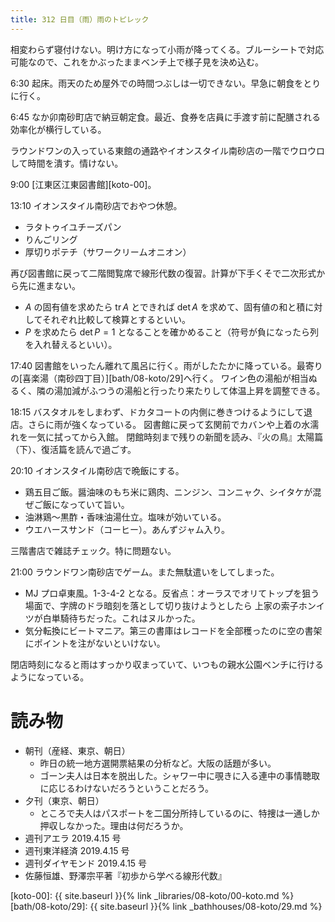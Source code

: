 ```yaml
---
title: 312 日目（雨）雨のトピレック
---
```


相変わらず寝付けない。明け方になって小雨が降ってくる。ブルーシートで対応可能なので、これをかぶったままベンチ上で様子見を決め込む。

6:30 起床。雨天のため屋外での時間つぶしは一切できない。早急に朝食をとりに行く。

6:45 なか卯南砂町店で納豆朝定食。最近、食券を店員に手渡す前に配膳される効率化が横行している。

ラウンドワンの入っている東館の通路やイオンスタイル南砂店の一階でウロウロして時間を潰す。情けない。

9:00 [江東区江東図書館][koto-00]。

13:10 イオンスタイル南砂店でおやつ休憩。

* ラタトゥイユチーズパン
* りんごリング
* 厚切りポテチ（サワークリームオニオン）

再び図書館に戻って二階閲覧席で線形代数の復習。計算が下手くそで二次形式から先に進まない。

* $A$ の固有値を求めたら $\operatorname{tr}A$ とできれば $\det{A}$ を求めて、固有値の和と積に対してそれぞれ比較して検算とするといい。
* $P$ を求めたら $\det{P} = 1$ となることを確かめること（符号が負になったら列を入れ替えるといい）。

17:40 図書館をいったん離れて風呂に行く。雨がしたたかに降っている。最寄りの[喜楽湯（南砂四丁目）][bath/08-koto/29]へ行く。
ワイン色の湯船が相当ぬるく、隣の湯加減がふつうの湯船と行ったり来たりして体温上昇を調整できる。

18:15 バスタオルをしまわず、ドカタコートの内側に巻きつけるようにして退店。さらに雨が強くなっている。
図書館に戻って玄関前でカバンや上着の水濡れを一気に拭ってから入館。
閉館時刻まで残りの新聞を読み、『火の鳥』太陽篇（下）、復活篇を読んで過ごす。

20:10 イオンスタイル南砂店で晩飯にする。

* 鶏五目ご飯。醤油味のもち米に鶏肉、ニンジン、コンニャク、シイタケが混ぜご飯になっていて旨い。
* 油淋鶏～黒酢・香味油湯仕立。塩味が効いている。
* ウエハースサンド（コーヒー）。あんずジャム入り。

三階書店で雑誌チェック。特に問題ない。

21:00 ラウンドワン南砂店でゲーム。また無駄遣いをしてしまった。

* MJ プロ卓東風。1-3-4-2 となる。反省点：オーラスでオリてトップを狙う場面で、字牌のドラ暗刻を落として切り抜けようとしたら
 上家の索子ホンイツが白単騎待ちだった。これはヌルかった。
* 気分転換にビートマニア。第三の書庫はレコードを全部穫ったのに空の書架にポイントを注がないといけない。

閉店時刻になると雨はすっかり収まっていて、いつもの親水公園ベンチに行けるようになっている。

# 読み物

* 朝刊（産経、東京、朝日）
  * 昨日の統一地方選開票結果の分析など。大阪の話題が多い。
  * ゴーン夫人は日本を脱出した。シャワー中に覗きに入る連中の事情聴取に応じるわけないだろうということだろう。
* 夕刊（東京、朝日）
  * ところで夫人はパスポートを二国分所持しているのに、特捜は一通しか押収しなかった。理由は何だろうか。
* 週刊アエラ 2019.4.15 号
* 週刊東洋経済 2019.4.15 号
* 週刊ダイヤモンド 2019.4.15 号
* 佐藤恒雄、野澤宗平著『初歩から学べる線形代数』

[koto-00]: {{ site.baseurl }}{% link _libraries/08-koto/00-koto.md %}
[bath/08-koto/29]: {{ site.baseurl }}{% link _bathhouses/08-koto/29.md %}
